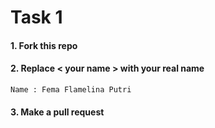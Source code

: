 # Task 1

#### 1. Fork this repo

#### 2. Replace < your name > with your real name

```
Name : Fema Flamelina Putri
```

#### 3. Make a pull request

